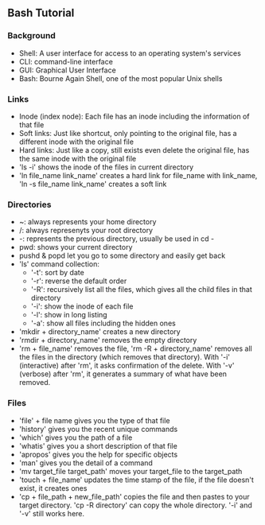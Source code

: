 ## Bash Tutorial

### Background
* Shell: A user interface for access to an operating system's services
* CLI: command-line interface
* GUI: Graphical User Interface
* Bash: Bourne Again Shell, one of the most popular Unix shells

### Links
* Inode (index node): Each file has an inode including the information of that file
* Soft links: Just like shortcut, only pointing to the original file, has a different inode with the original file
* Hard links: Just like a copy, still exists even delete the original file, has the same inode with the original file
* 'ls -i' shows the inode of the files in current directory
* 'ln file_name link_name' creates a hard link for file_name with link_name, 'ln -s file_name link_name' creates a soft link

### Directories
* ~: always represents your home directory
* /: always represenyts your root directory
* -: represents the previous directory, usually be used in cd -
* pwd: shows your current directory
* pushd & popd let you go to some directory and easily get back
* 'ls' command collection:
  * '-t': sort by date
  * '-r': reverse the default order
  * '-R': recursively list all the files, which gives all the child files in that directory
  * '-i': show the inode of each file
  * '-l': show in long listing
  * '-a': show all files including the hidden ones
* 'mkdir + directory_name' creates a new directory
* 'rmdir + directory_name' removes the empty directory
* 'rm + file_name' removes the file, 'rm -R + directory_name' removes all the files in the directory (which removes that directory). With '-i' (interactive) after 'rm', it asks confirmation of the delete. With '-v' (verbose) after 'rm', it generates a summary of what have been removed.

### Files
* 'file' + file name gives you the type of that file
* 'history' gives you the recent unique commands
* 'which' gives you the path of a file
* 'whatis' gives you a short description of that file
* 'apropos' gives you the help for specific objects
* 'man' gives you the detail of a command
* 'mv target_file target_path' moves your target_file to the target_path
* 'touch + file_name' updates the time stamp of the file, if the file doesn't exist, it creates ones
* 'cp + file_path + new_file_path' copies the file and then pastes to your target directory. 'cp -R directory' can copy the whole directory. '-i' and '-v' still works here.

